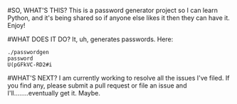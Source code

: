 #SO, WHAT'S THIS?
This is a password generator project so I can learn Python, and it's being shared so if anyone else likes it then they can have it. Enjoy!

#WHAT DOES IT DO?
It, uh, generates passwords. Here:

```
./passwordgen
password
U(pGFkVC-RD2#i
```
#WHAT'S NEXT?
I am currently working to resolve all the issues I've filed. If you find any, please submit a pull request or file an issue and I'll........eventually get it. Maybe.

